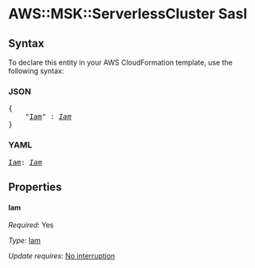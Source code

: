 # AWS::MSK::ServerlessCluster Sasl

## Syntax

To declare this entity in your AWS CloudFormation template, use the following syntax:

### JSON

<pre>
{
    "<a href="#iam" title="Iam">Iam</a>" : <i><a href="iam.md">Iam</a></i>
}
</pre>

### YAML

<pre>
<a href="#iam" title="Iam">Iam</a>: <i><a href="iam.md">Iam</a></i>
</pre>

## Properties

#### Iam

_Required_: Yes

_Type_: <a href="iam.md">Iam</a>

_Update requires_: [No interruption](https://docs.aws.amazon.com/AWSCloudFormation/latest/UserGuide/using-cfn-updating-stacks-update-behaviors.html#update-no-interrupt)
